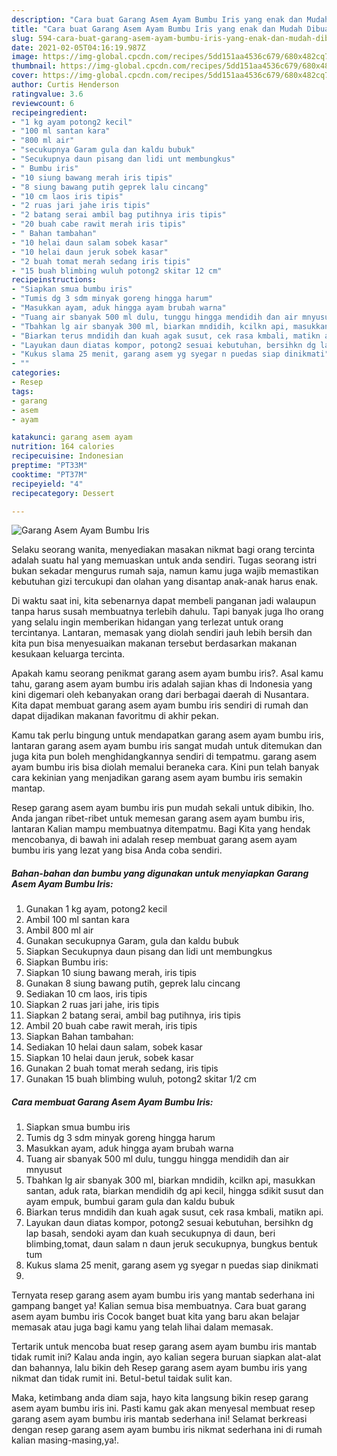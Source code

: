 ```yaml
---
description: "Cara buat Garang Asem Ayam Bumbu Iris yang enak dan Mudah Dibuat"
title: "Cara buat Garang Asem Ayam Bumbu Iris yang enak dan Mudah Dibuat"
slug: 594-cara-buat-garang-asem-ayam-bumbu-iris-yang-enak-dan-mudah-dibuat
date: 2021-02-05T04:16:19.987Z
image: https://img-global.cpcdn.com/recipes/5dd151aa4536c679/680x482cq70/garang-asem-ayam-bumbu-iris-foto-resep-utama.jpg
thumbnail: https://img-global.cpcdn.com/recipes/5dd151aa4536c679/680x482cq70/garang-asem-ayam-bumbu-iris-foto-resep-utama.jpg
cover: https://img-global.cpcdn.com/recipes/5dd151aa4536c679/680x482cq70/garang-asem-ayam-bumbu-iris-foto-resep-utama.jpg
author: Curtis Henderson
ratingvalue: 3.6
reviewcount: 6
recipeingredient:
- "1 kg ayam potong2 kecil"
- "100 ml santan kara"
- "800 ml air"
- "secukupnya Garam gula dan kaldu bubuk"
- "Secukupnya daun pisang dan lidi unt membungkus"
- " Bumbu iris"
- "10 siung bawang merah iris tipis"
- "8 siung bawang putih geprek lalu cincang"
- "10 cm laos iris tipis"
- "2 ruas jari jahe iris tipis"
- "2 batang serai ambil bag putihnya iris tipis"
- "20 buah cabe rawit merah iris tipis"
- " Bahan tambahan"
- "10 helai daun salam sobek kasar"
- "10 helai daun jeruk sobek kasar"
- "2 buah tomat merah sedang iris tipis"
- "15 buah blimbing wuluh potong2 skitar 12 cm"
recipeinstructions:
- "Siapkan smua bumbu iris"
- "Tumis dg 3 sdm minyak goreng hingga harum"
- "Masukkan ayam, aduk hingga ayam brubah warna"
- "Tuang air sbanyak 500 ml dulu, tunggu hingga mendidih dan air mnyusut"
- "Tbahkan lg air sbanyak 300 ml, biarkan mndidih, kcilkn api, masukkan santan, aduk rata, biarkan mendidih dg api kecil, hingga sdikit susut dan ayam empuk, bumbui garam gula dan kaldu bubuk"
- "Biarkan terus mndidih dan kuah agak susut, cek rasa kmbali, matikn api."
- "Layukan daun diatas kompor, potong2 sesuai kebutuhan, bersihkn dg lap basah, sendoki ayam dan kuah secukupnya di daun, beri blimbing,tomat, daun salam n daun jeruk secukupnya, bungkus bentuk tum"
- "Kukus slama 25 menit, garang asem yg syegar n puedas siap dinikmati"
- ""
categories:
- Resep
tags:
- garang
- asem
- ayam

katakunci: garang asem ayam 
nutrition: 164 calories
recipecuisine: Indonesian
preptime: "PT33M"
cooktime: "PT37M"
recipeyield: "4"
recipecategory: Dessert

---
```



![Garang Asem Ayam Bumbu Iris](https://img-global.cpcdn.com/recipes/5dd151aa4536c679/680x482cq70/garang-asem-ayam-bumbu-iris-foto-resep-utama.jpg)

Selaku seorang wanita, menyediakan masakan nikmat bagi orang tercinta adalah suatu hal yang memuaskan untuk anda sendiri. Tugas seorang istri bukan sekadar mengurus rumah saja, namun kamu juga wajib memastikan kebutuhan gizi tercukupi dan olahan yang disantap anak-anak harus enak.

Di waktu  saat ini, kita sebenarnya dapat membeli panganan jadi walaupun tanpa harus susah membuatnya terlebih dahulu. Tapi banyak juga lho orang yang selalu ingin memberikan hidangan yang terlezat untuk orang tercintanya. Lantaran, memasak yang diolah sendiri jauh lebih bersih dan kita pun bisa menyesuaikan makanan tersebut berdasarkan makanan kesukaan keluarga tercinta. 



Apakah kamu seorang penikmat garang asem ayam bumbu iris?. Asal kamu tahu, garang asem ayam bumbu iris adalah sajian khas di Indonesia yang kini digemari oleh kebanyakan orang dari berbagai daerah di Nusantara. Kita dapat membuat garang asem ayam bumbu iris sendiri di rumah dan dapat dijadikan makanan favoritmu di akhir pekan.

Kamu tak perlu bingung untuk mendapatkan garang asem ayam bumbu iris, lantaran garang asem ayam bumbu iris sangat mudah untuk ditemukan dan juga kita pun boleh menghidangkannya sendiri di tempatmu. garang asem ayam bumbu iris bisa diolah memalui beraneka cara. Kini pun telah banyak cara kekinian yang menjadikan garang asem ayam bumbu iris semakin mantap.

Resep garang asem ayam bumbu iris pun mudah sekali untuk dibikin, lho. Anda jangan ribet-ribet untuk memesan garang asem ayam bumbu iris, lantaran Kalian mampu membuatnya ditempatmu. Bagi Kita yang hendak mencobanya, di bawah ini adalah resep membuat garang asem ayam bumbu iris yang lezat yang bisa Anda coba sendiri.

<!--inarticleads1-->

##### Bahan-bahan dan bumbu yang digunakan untuk menyiapkan Garang Asem Ayam Bumbu Iris:

1. Gunakan 1 kg ayam, potong2 kecil
1. Ambil 100 ml santan kara
1. Ambil 800 ml air
1. Gunakan secukupnya Garam, gula dan kaldu bubuk
1. Siapkan Secukupnya daun pisang dan lidi unt membungkus
1. Siapkan  Bumbu iris:
1. Siapkan 10 siung bawang merah, iris tipis
1. Gunakan 8 siung bawang putih, geprek lalu cincang
1. Sediakan 10 cm laos, iris tipis
1. Siapkan 2 ruas jari jahe, iris tipis
1. Siapkan 2 batang serai, ambil bag putihnya, iris tipis
1. Ambil 20 buah cabe rawit merah, iris tipis
1. Siapkan  Bahan tambahan:
1. Sediakan 10 helai daun salam, sobek kasar
1. Siapkan 10 helai daun jeruk, sobek kasar
1. Gunakan 2 buah tomat merah sedang, iris tipis
1. Gunakan 15 buah blimbing wuluh, potong2 skitar 1/2 cm




<!--inarticleads2-->

##### Cara membuat Garang Asem Ayam Bumbu Iris:

1. Siapkan smua bumbu iris
1. Tumis dg 3 sdm minyak goreng hingga harum
1. Masukkan ayam, aduk hingga ayam brubah warna
1. Tuang air sbanyak 500 ml dulu, tunggu hingga mendidih dan air mnyusut
1. Tbahkan lg air sbanyak 300 ml, biarkan mndidih, kcilkn api, masukkan santan, aduk rata, biarkan mendidih dg api kecil, hingga sdikit susut dan ayam empuk, bumbui garam gula dan kaldu bubuk
1. Biarkan terus mndidih dan kuah agak susut, cek rasa kmbali, matikn api.
1. Layukan daun diatas kompor, potong2 sesuai kebutuhan, bersihkn dg lap basah, sendoki ayam dan kuah secukupnya di daun, beri blimbing,tomat, daun salam n daun jeruk secukupnya, bungkus bentuk tum
1. Kukus slama 25 menit, garang asem yg syegar n puedas siap dinikmati
1. 




Ternyata resep garang asem ayam bumbu iris yang mantab sederhana ini gampang banget ya! Kalian semua bisa membuatnya. Cara buat garang asem ayam bumbu iris Cocok banget buat kita yang baru akan belajar memasak atau juga bagi kamu yang telah lihai dalam memasak.

Tertarik untuk mencoba buat resep garang asem ayam bumbu iris mantab tidak rumit ini? Kalau anda ingin, ayo kalian segera buruan siapkan alat-alat dan bahannya, lalu bikin deh Resep garang asem ayam bumbu iris yang nikmat dan tidak rumit ini. Betul-betul taidak sulit kan. 

Maka, ketimbang anda diam saja, hayo kita langsung bikin resep garang asem ayam bumbu iris ini. Pasti kamu gak akan menyesal membuat resep garang asem ayam bumbu iris mantab sederhana ini! Selamat berkreasi dengan resep garang asem ayam bumbu iris nikmat sederhana ini di rumah kalian masing-masing,ya!.

